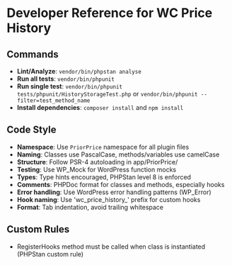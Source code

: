 # Developer Reference for WC Price History

## Commands
- **Lint/Analyze**: `vendor/bin/phpstan analyse`
- **Run all tests**: `vendor/bin/phpunit`
- **Run single test**: `vendor/bin/phpunit tests/phpunit/HistoryStorageTest.php` or `vendor/bin/phpunit --filter=test_method_name`
- **Install dependencies**: `composer install` and `npm install`

## Code Style
- **Namespace**: Use `PriorPrice` namespace for all plugin files
- **Naming**: Classes use PascalCase, methods/variables use camelCase
- **Structure**: Follow PSR-4 autoloading in app/PriorPrice/
- **Testing**: Use WP_Mock for WordPress function mocks
- **Types**: Type hints encouraged, PHPStan level 8 is enforced
- **Comments**: PHPDoc format for classes and methods, especially hooks
- **Error handling**: Use WordPress error handling patterns (WP_Error)
- **Hook naming**: Use 'wc_price_history_' prefix for custom hooks
- **Format**: Tab indentation, avoid trailing whitespace

## Custom Rules
- RegisterHooks method must be called when class is instantiated (PHPStan custom rule)